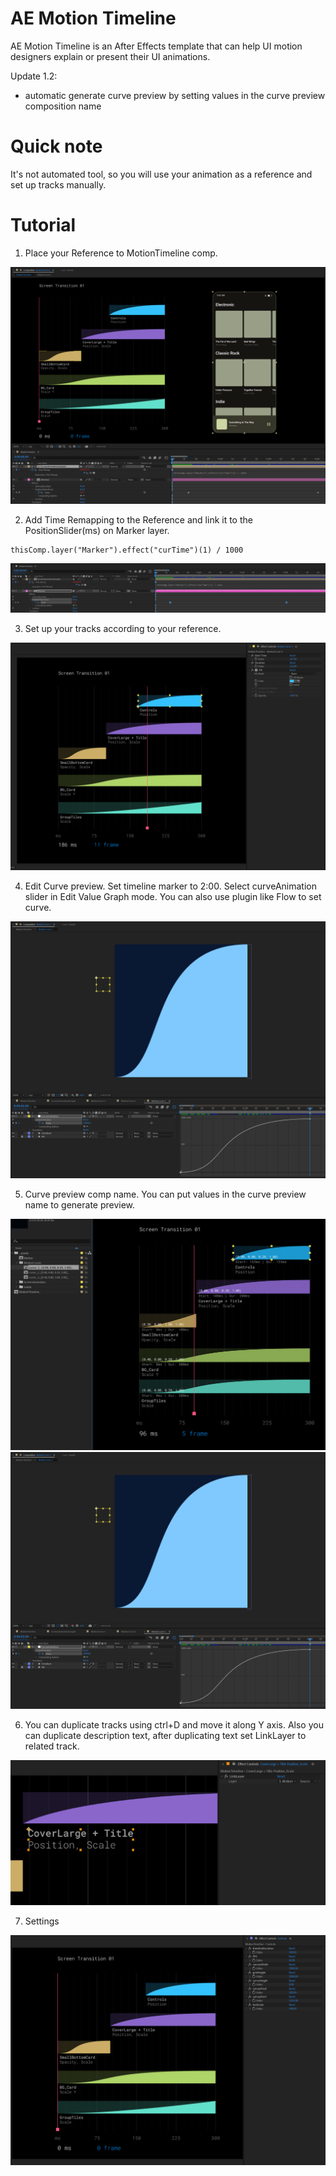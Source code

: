 # AE Motion Timeline

AE Motion Timeline is an After Effects template that can help UI motion designers explain or present their UI animations.

Update 1.2:
- automatic generate curve preview by setting values in the curve preview composition name

# Quick note

It's not automated tool, so you will use your animation as a reference and set up tracks manually.

# Tutorial

1. Place your Reference to MotionTimeline comp. 

<img src="/images/Scr-05.png" alt="Screen Animation Reference" title="Screen Animation Reference">

2. Add Time Remapping to the Reference and link it to the PositionSlider(ms) on Marker layer.

```
thisComp.layer("Marker").effect("curTime")(1) / 1000
```

<img src="/images/Scr-04.png" alt="Link Time Remapping" title="Link Time Remapping">

3. Set up your tracks according to your reference.

<img src="/images/Scr-01.png" alt="Selected Track" title="Selected Track">

4. Edit Curve preview. Set timeline marker to 2:00. Select curveAnimation slider in Edit Value Graph mode. You can also use plugin like Flow to set curve.

<img src="/images/Scr-02.png" alt="Edit Curve Preview" title="Edit Curve Preview">

5. Curve preview comp name. You can put values in the curve preview name to generate preview.

<img src="/images/Curve-name.png" alt="Edit Curve Preview" title="Edit Curve Preview">

<img src="/images/Scr-02.png" alt="Edit Curve Preview" title="Edit Curve Preview">

6. You can duplicate tracks using ctrl+D and move it along Y axis. Also you can duplicate description text, after duplicating text set LinkLayer to related track.

<img src="/images/Scr-03.png" alt="Link Text" title="Link Text">

7. Settings

<img src="/images/Scr-06.png" alt="Settings" title="Settings">

